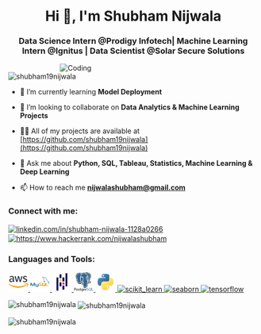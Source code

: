 <h1 align="center">Hi 👋, I'm Shubham Nijwala</h1>
<h3 align="center">Data Science Intern @Prodigy Infotech| Machine Learning Intern @Ignitus | Data Scientist @Solar Secure Solutions</h3>
<img align="right" alt="Coding" width="400" src=https://i.pinimg.com/originals/77/29/f4/7729f4ebf5dd3d6754dee0ed5837ef77.gif>

<p align="left"> <img src="https://komarev.com/ghpvc/?username=shubham19nijwala&label=Profile%20views&color=0e75b6&style=flat" alt="shubham19nijwala" /> </p>

- 🌱 I’m currently learning **Model Deployment**

- 👯 I’m looking to collaborate on **Data Analytics & Machine Learning Projects**

- 👨‍💻 All of my projects are available at [https://github.com/shubham19nijwala](https://github.com/shubham19nijwala)

- 💬 Ask me about **Python, SQL, Tableau, Statistics, Machine Learning & Deep Learning**

- 📫 How to reach me **nijwalashubham@gmail.com**

<h3 align="left">Connect with me:</h3>
<p align="left">
<a href="https://linkedin.com/in/linkedin.com/in/shubham-nijwala-1128a0266" target="blank"><img align="center" src="https://raw.githubusercontent.com/rahuldkjain/github-profile-readme-generator/master/src/images/icons/Social/linked-in-alt.svg" alt="linkedin.com/in/shubham-nijwala-1128a0266" height="30" width="40" /></a>
<a href="https://www.hackerrank.com/https://www.hackerrank.com/nijwalashubham" target="blank"><img align="center" src="https://raw.githubusercontent.com/rahuldkjain/github-profile-readme-generator/master/src/images/icons/Social/hackerrank.svg" alt="https://www.hackerrank.com/nijwalashubham" height="30" width="40" /></a>
</p>

<h3 align="left">Languages and Tools:</h3>
<p align="left"> <a href="https://aws.amazon.com" target="_blank" rel="noreferrer"> <img src="https://raw.githubusercontent.com/devicons/devicon/master/icons/amazonwebservices/amazonwebservices-original-wordmark.svg" alt="aws" width="40" height="40"/> </a> <a href="https://www.mysql.com/" target="_blank" rel="noreferrer"> <img src="https://raw.githubusercontent.com/devicons/devicon/master/icons/mysql/mysql-original-wordmark.svg" alt="mysql" width="40" height="40"/> </a> <a href="https://pandas.pydata.org/" target="_blank" rel="noreferrer"> <img src="https://raw.githubusercontent.com/devicons/devicon/2ae2a900d2f041da66e950e4d48052658d850630/icons/pandas/pandas-original.svg" alt="pandas" width="40" height="40"/> </a> <a href="https://www.postgresql.org" target="_blank" rel="noreferrer"> <img src="https://raw.githubusercontent.com/devicons/devicon/master/icons/postgresql/postgresql-original-wordmark.svg" alt="postgresql" width="40" height="40"/> </a> <a href="https://www.python.org" target="_blank" rel="noreferrer"> <img src="https://raw.githubusercontent.com/devicons/devicon/master/icons/python/python-original.svg" alt="python" width="40" height="40"/> </a> <a href="https://scikit-learn.org/" target="_blank" rel="noreferrer"> <img src="https://upload.wikimedia.org/wikipedia/commons/0/05/Scikit_learn_logo_small.svg" alt="scikit_learn" width="40" height="40"/> </a> <a href="https://seaborn.pydata.org/" target="_blank" rel="noreferrer"> <img src="https://seaborn.pydata.org/_images/logo-mark-lightbg.svg" alt="seaborn" width="40" height="40"/> </a> <a href="https://www.tensorflow.org" target="_blank" rel="noreferrer"> <img src="https://www.vectorlogo.zone/logos/tensorflow/tensorflow-icon.svg" alt="tensorflow" width="40" height="40"/> </a> </p>

<p><img align="left" src="https://github-readme-stats.vercel.app/api/top-langs?username=shubham19nijwala&show_icons=true&locale=en&layout=compact" alt="shubham19nijwala" /></p>

<p>&nbsp;<img align="center" src="https://github-readme-stats.vercel.app/api?username=shubham19nijwala&show_icons=true&locale=en" alt="shubham19nijwala" /></p>

<p><img align="center" src="https://github-readme-streak-stats.herokuapp.com/?user=shubham19nijwala&" alt="shubham19nijwala" /></p>

